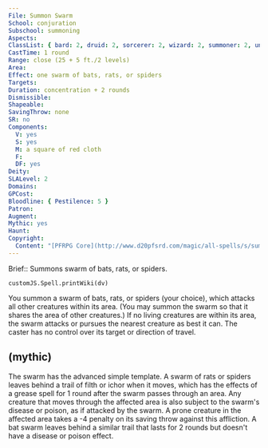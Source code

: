 ```yaml
---
File: Summon Swarm
School: conjuration
Subschool: summoning
Aspects: 
ClassList: { bard: 2, druid: 2, sorcerer: 2, wizard: 2, summoner: 2, unchained summoner: 2, witch: 2, shaman: 2 }
CastTime: 1 round
Range: close (25 + 5 ft./2 levels)
Area: 
Effect: one swarm of bats, rats, or spiders
Targets: 
Duration: concentration + 2 rounds
Dismissible: 
Shapeable: 
SavingThrow: none
SR: no
Components:
  V: yes
  S: yes
  M: a square of red cloth
  F: 
  DF: yes
Deity: 
SLALevel: 2
Domains: 
GPCost: 
Bloodline: { Pestilence: 5 }
Patron: 
Augment: 
Mythic: yes
Haunt: 
Copyright:
  Content: "[PFRPG Core](http://www.d20pfsrd.com/magic/all-spells/s/summon-swarm)"
---
```

Brief:: Summons swarm of bats, rats, or spiders.

```dataviewjs
customJS.Spell.printWiki(dv)
```

You summon a swarm of bats, rats, or spiders (your choice), which attacks all other creatures within its area. (You may summon the swarm so that it shares the area of other creatures.) If no living creatures are within its area, the swarm attacks or pursues the nearest creature as best it can. The caster has no control over its target or direction of travel.


## (mythic)

The swarm has the advanced simple template. A swarm of rats or spiders leaves behind a trail of filth or ichor when it moves, which has the effects of a grease spell for 1 round after the swarm passes through an area. Any creature that moves through the affected area is also subject to the swarm's disease or poison, as if attacked by the swarm. A prone creature in the affected area takes a -4 penalty on its saving throw against this affliction. A bat swarm leaves behind a similar trail that lasts for 2 rounds but doesn't have a disease or poison effect.
